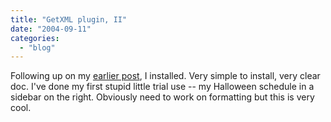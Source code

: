 ```yaml
---
title: "GetXML plugin, II"
date: "2004-09-11"
categories: 
  - "blog"
---
```


Following up on my [earlier post](http://www.theludwigs.com/archives/001602.html), I installed. Very simple to install, very clear doc. I've done my first stupid little trial use -- my Halloween schedule in a sidebar on the right. Obviously need to work on formatting but this is very cool.
